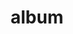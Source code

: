 ---
layout: album
resource: facebook
title: "album"
description: "masonry"
active: gallery
header-img: "img/gallery-bg.jpg"
album-title: "my 9th album"
images:
  - image_path: TranThiQuynhMy/27/8233627946680367_452250847_8233627943347034_3263316166292281621_n.jpg
  - image_path: TranThiQuynhMy/27/8239194939457001_452311545_8239194936123668_8404019828849562619_n.jpg
  - image_path: TranThiQuynhMy/27/8245599885483173_452622798_8245610825482079_2759443427764917923_n.jpg
  - image_path: TranThiQuynhMy/27/8245599928816502_452570152_8245610848815410_6876856773433212587_n.jpg
  - image_path: TranThiQuynhMy/27/8245600358816459_452589624_8245611325482029_3406208569710083354_n.jpg
  - image_path: TranThiQuynhMy/27/8245600385483123_452602289_8245611555482006_812169271900731936_n.jpg
---
